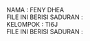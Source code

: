 NAMA : FENY DHEA <br>
FILE INI BERISI SADURAN : <br>
KELOMPOK : TI6J <br>
FILE INI BERISI SADURAN : <br>
